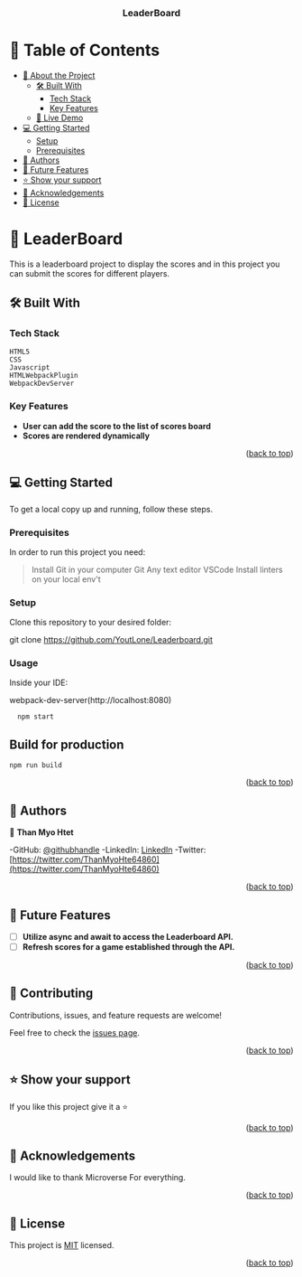 <a name="readme-top"></a>

<div align="center">
    <br/>

  <h3><b>LeaderBoard</b></h3>

</div>

<!-- TABLE OF CONTENTS -->

# 📗 Table of Contents

- [📖 About the Project](#about-project)
  - [🛠 Built With](#built-with)
    - [Tech Stack](#tech-stack)
    - [Key Features](#key-features)
  - [🚀 Live Demo](#live-demo)
- [💻 Getting Started](#getting-started)
  - [Setup](#setup)
  - [Prerequisites](#prerequisites)
- [👥 Authors](#authors)
- [🔭 Future Features](#future-features)
- [⭐️ Show your support](#support)
- [🙏 Acknowledgements](#acknowledgements)
- [📝 License](#license)

<!-- PROJECT DESCRIPTION -->

# 📖 LeaderBoard <a name="about-project"></a>

This is a leaderboard project to display the scores and in this project you can submit the scores for different players.

## 🛠 Built With <a name="built-with"></a>

### Tech Stack <a name="tech-stack"></a>

```
HTML5
CSS
Javascript
HTMLWebpackPlugin
WebpackDevServer
```

<!-- Features -->

### Key Features <a name="key-features"></a>

- **User can add the score to the list of scores board**
- **Scores are rendered dynamically**

<p align="right">(<a href="#readme-top">back to top</a>)</p>
<!-- ## 🚀 Live Demo <a name="live-demo"></a> -->

<!-- - [Live Demo Link]() -->

<!-- <p align="right">(<a href="#readme-top">back to top</a>)</p> -->
## 💻 Getting Started <a name="getting-started"></a>

To get a local copy up and running, follow these steps.

### Prerequisites

In order to run this project you need:

> Install Git in your computer Git
> Any text editor VSCode
> Install linters on your local env't

### Setup

Clone this repository to your desired folder:

git clone https://github.com/YoutLone/Leaderboard.git

### Usage

Inside your IDE:

webpack-dev-server(http://localhost:8080)

```
  npm start
```

## Build for production

```
npm run build
```
<p align="right">(<a href="#readme-top">back to top</a>)</p>

<!-- AUTHORS -->

## 👥 Authors <a name="authors"></a>

👤 **Than Myo Htet**

-GitHub: [@githubhandle](https://github.com/YoutLone)
-LinkedIn: [LinkedIn](https://linkedin.com/in/than-myo-htet-618b2524b)
-Twitter: [https://twitter.com/ThanMyoHte64860](https://twitter.com/ThanMyoHte64860)

<p align="right">(<a href="#readme-top">back to top</a>)</p>

<!-- FUTURE FEATURES -->

## 🔭 Future Features <a name="future-features"></a>

- [ ] **Utilize async and await to access the Leaderboard API.**
- [ ] **Refresh scores for a game established through the API.**

<p align="right">(<a href="#readme-top">back to top</a>)</p>

<!-- CONTRIBUTING -->

## 🤝 Contributing <a name="contributing"></a>

Contributions, issues, and feature requests are welcome!

Feel free to check the [issues page](https://github.com/YoutLone/Leaderboard/issues).

<p align="right">(<a href="#readme-top">back to top</a>)</p>

<!-- SUPPORT -->

## ⭐️ Show your support <a name="support"></a>

If you like this project give it a ⭐️

<p align="right">(<a href="#readme-top">back to top</a>)</p>

## 🙏 Acknowledgements <a name="acknowledgements"></a>

I would like to thank Microverse For everything.

<p align="right">(<a href="#readme-top">back to top</a>)</p>

<!-- LICENSE -->

## 📝 License <a name="license"></a>

This project is [MIT](./LICENSE) licensed.

<p align="right">(<a href="#readme-top">back to top</a>)</p>
